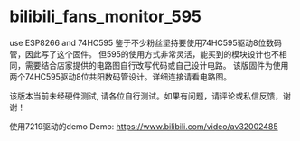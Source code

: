 # bilibili_fans_monitor_595
use ESP8266 and 74HC595
鉴于不少粉丝坚持要使用74HC595驱动8位数码管，因此写了这个固件。
但595的使用方式非常灵活，能买到的模块设计也不相同，需要结合店家提供的电路图自行改写代码或自己设计电路。
该版固件为使用两个74HC595驱动8位共阳数码管设计。详细连接请看电路图。

该版本当前未经硬件测试, 请各位自行测试。如果有问题，请评论或私信反馈，谢谢！

使用7219驱动的demo
Demo: https://www.bilibili.com/video/av32002485
